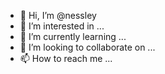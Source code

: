 - 👋 Hi, I’m @nessley
- 👀 I’m interested in ...
- 🌱 I’m currently learning ...
- 💞️ I’m looking to collaborate on ...
- 📫 How to reach me ...

<!---
nessley/nessley is a ✨ special ✨ repository because its `README.md` (this file) appears on your GitHub profile.
You can click the Preview link to take a look at your changes.
--->
